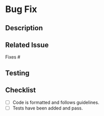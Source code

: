 # Bug Fix  

## Description  
<!-- Describe the issue and the fix made in this PR. -->  

## Related Issue  
Fixes #  

## Testing  
<!-- Provide testing steps and results. -->  

## Checklist  
- [ ] Code is formatted and follows guidelines.  
- [ ] Tests have been added and pass.  
